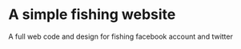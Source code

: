 <h1>A simple fishing website</h1> 
A full web code and design for fishing facebook account and twitter 

